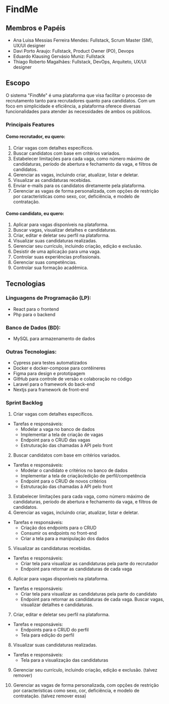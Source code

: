 # FindMe

## Membros e Papéis
- Ana Luisa Messias Ferreira Mendes: Fullstack, Scrum Master (SM), UX/UI designer
- Davi Porto Araujo: Fullstack, Product Owner (PO), Devops
- Eduardo Klausing Gervásio Muniz: Fullstack
- Thiago Roberto Magalhães: Fullstack, DevOps, Arquiteto, UX/UI designer

## Escopo
O sistema "FindMe" é uma plataforma que visa facilitar o processo de recrutamento tanto para recrutadores quanto para candidatos. Com um foco em simplicidade e eficiência, a plataforma oferece diversas funcionalidades para atender às necessidades de ambos os públicos.

### Principais Features
#### Como recrutador, eu quero:
1. Criar vagas com detalhes específicos.
2. Buscar candidatos com base em critérios variados.
3. Estabelecer limitações para cada vaga, como número máximo de candidaturas, período de abertura e fechamento da vaga, e filtros de candidatos.
4. Gerenciar as vagas, incluindo criar, atualizar, listar e deletar.
5. Visualizar as candidaturas recebidas.
6. Enviar e-mails para os candidatos diretamente pela plataforma.
7. Gerenciar as vagas de forma personalizada, com opções de restrição por características como sexo, cor, deficiência, e modelo de contratação.

#### Como candidato, eu quero:
1. Aplicar para vagas disponíveis na plataforma.
2. Buscar vagas, visualizar detalhes e candidaturas.
3. Criar, editar e deletar seu perfil na plataforma.
4. Visualizar suas candidaturas realizadas.
5. Gerenciar seu currículo, incluindo criação, edição e exclusão.
6. Desistir de uma aplicação para uma vaga.
7. Controlar suas experiências profissionais.
8. Gerenciar suas competências.
9. Controlar sua formação acadêmica.

## Tecnologias
### Linguagens de Programação (LP):
- React para o frontend
- Php para o backend

### Banco de Dados (BD):
- MySQL para armazenamento de dados

### Outras Tecnologias:
- Cypress para testes automatizados
- Docker e docker-compose para contêineres
- Figma para design e prototipagem
- GitHub para controle de versão e colaboração no código
- Laravel para o framework do back-end
- Nextjs para framework de front-end

### Sprint Backlog
1. Criar vagas com detalhes específicos.
 - Tarefas e responsáveis:
     - Modelar a vaga no banco de dados
     - Implementar a tela de criação de vagas
     - Endpoint para o CRUD das vagas
     - Estruturação das chamadas à API pelo front

2. Buscar candidatos com base em critérios variados.
  - Tarefas e responsáveis:
     - Modelar o candidato e critérios no banco de dados
     - Implementar a tela de criação/edição de perfil/competência
     - Endpoint para o CRUD de novos critérios
     - Estruturação das chamadas à API pelo front
       
3. Estabelecer limitações para cada vaga, como número máximo de candidaturas, período de abertura e fechamento da vaga, e filtros de candidatos.
4. Gerenciar as vagas, incluindo criar, atualizar, listar e deletar.
  - Tarefas e responsáveis:
    - Criação dos endpoints para o CRUD
    - Consumir os endpoints no front-end
    - Criar a tela para a manipulação dos dados
      
5. Visualizar as candidaturas recebidas.
  - Tarefas e responsáveis:
    - Criar tela para visualizar as candidaturas pela parte do recrutador
    - Endpoint para retornar as candidaturas de cada vaga

6. Aplicar para vagas disponíveis na plataforma.
  - Tarefas e responsáveis:
    - Criar tela para visualizar as candidaturas pela parte do candidato
    - Endpoint para retornar as candidaturas de cada vaga. Buscar vagas, visualizar detalhes e candidaturas.
7. Criar, editar e deletar seu perfil na plataforma.
  - Tarefas e responsáveis:
    - Endpoints para o CRUD do perfil
    - Tela para edição do perfil
    
8. Visualizar suas candidaturas realizadas.
  - Tarefas e responsáveis:
    - Tela para a visualização das candidaturas

9. Gerenciar seu currículo, incluindo criação, edição e exclusão. (talvez remover)

  
10. Gerenciar as vagas de forma personalizada, com opções de restrição por características como sexo, cor, deficiência, e modelo de contratação. (talvez remover essa)

